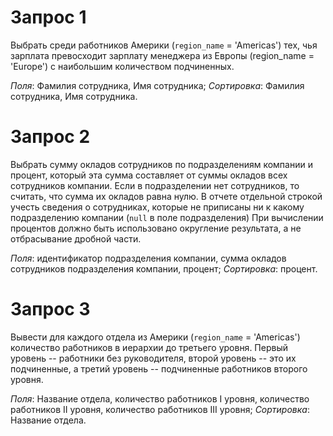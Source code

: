 # Запрос 1

Выбрать среди работников Америки (`region_name` = 'Americas') тех, чья зарплата превосходит зарплату менеджера из Европы (region_name = 'Europe') с наибольшим количеством подчиненных. 

*Поля*: Фамилия сотрудника, Имя сотрудника; *Сортировка*: Фамилия сотрудника, Имя сотрудника.

# Запрос 2

Выбрать сумму окладов сотрудников по подразделениям компании и процент, который эта сумма составляет от суммы окладов всех сотрудников компании. Если в подразделении нет сотрудников, то считать, что сумма их окладов равна нулю. В отчете отдельной строкой учесть сведения о сотрудниках, которые не приписаны ни к какому подразделению компании (`null` в поле подразделения) При вычислении процентов должно быть использовано округление результата, а не отбрасывание дробной части.

*Поля*: идентификатор подразделения компании, сумма окладов сотрудников подразделения компании, процент; *Сортировка*: процент.

# Запрос 3

Вывести для каждого отдела из Америки (`region_name` = 'Americas') количество работников в иерархии до третьего уровня. Первый уровень -- работники без руководителя, второй уровень -- это их подчиненные, а третий уровень -- подчиненные работников второго уровня. 

*Поля*: Название отдела, количество работников I уровня, количество работников II уровня, количество работников III уровня; *Сортировка*: Название отдела.
